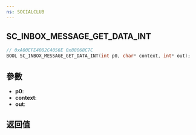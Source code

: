 ```yaml
---
ns: SOCIALCLUB
---
```

## SC_INBOX_MESSAGE_GET_DATA_INT

```c
// 0xA00EFE4082C4056E 0x88068C7C
BOOL SC_INBOX_MESSAGE_GET_DATA_INT(int p0, char* context, int* out);
```


## 參數
* **p0**: 
* **context**: 
* **out**: 

## 返回值
